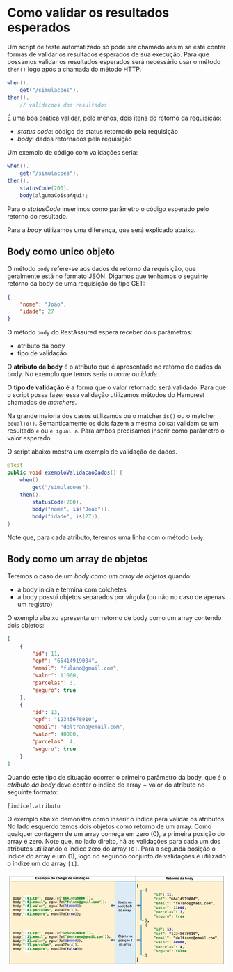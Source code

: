 # Como validar os resultados esperados

Um script de teste automatizado só pode ser chamado assim se este conter formas de validar os resultados esperados de sua execução. Para que possamos validar os resultados esperados será necessário usar o método `then()` logo após a chamada do método HTTP.

```java
when().
    get("/simulacoes").
then().
    // validacoes dos resultados
```

É uma boa prática validar, pelo menos, dois itens do retorno da requisição:
* _status code_: código de status retornado pela requisição
* _body_: dados retornados pela requisição

Um exemplo de código com validações seria:

```java
when().
    get("/simulacoes").
then().
    statusCode(200).
    body(algumaCoisaAqui);
```

Para o _statusCode_ inserimos como parâmetro o código esperado pelo retorno do resultado.

Para a _body_ utilizamos uma diferença, que será explicado abaixo.

## Body como unico objeto

O método `body` refere-se aos dados de retorno da requisição, que geralmente está no formato JSON. Digamos que tenhamos o seguinte retorno da body de uma requisição do tipo GET:

```json
{
    "nome": "João",
    "idade": 27 
}
```

O método `body` do RestAssured espera receber dois parâmetros:
* atributo da body
* tipo de validação

O **atributo da body** é o atributo que é apresentado no retorno de dados da body. No exemplo que temos seria o _nome_  ou _idade_.

O **tipo de validação** é a forma que o valor retornado será validado. Para que o script possa fazer essa validação utilizamos métodos do Hamcrest chamados de _matchers_.

Na grande maioria dos casos utilizamos ou o matcher `is()` ou o matcher `equalTo()`. Semanticamente os dois fazem a mesma coisa: validam se um resultado `é` ou `é igual a`. Para ambos precisamos inserir como parâmetro o valor esperado.

O script abaixo mostra um exemplo de validação de dados.

```java
@Test
public void exemploValidacaoDados() {
    when().
        get("/simulacoes").
    then().
        statusCode(200).
        body("nome", is("João")).
        body("idade", is(27));
}
```

Note que, para cada atributo, teremos uma linha com o método `body`.

## Body como um array de objetos

Teremos o caso de um _body como um array de objetos_ quando:
* a body inicia e termina com colchetes
* a body possui objetos separados por vírgula (ou não no caso de apenas um registro)

O exemplo abaixo apresenta um retorno de body como um array contendo dois objetos:

```json
[
    {
        "id": 11,
        "cpf": "66414919004",
        "email": "fulano@gmail.com",
        "valor": 11000,
        "parcelas": 3,
        "seguro": true
    },
    {
        "id": 13,
        "cpf": "12345678910",
        "email": "deltrano@email.com",
        "valor": 40000,
        "parcelas": 4,
        "seguro": true
    }
]
```

Quando este tipo de situação ocorrer o primeiro parâmetro da body, que é o _atributo da body_ deve conter o índice do array + valor do atributo no seguinte formato:

`[indice].atributo`

O exemplo abaixo demonstra como inserir o índice para validar os atributos. No lado esquerdo temos dois objetos como retorno de um array. Como qualquer contagem de um array começa em zero (0), a primeira posição do array é zero. Note que, no lado direito, há as validações para cada um dos atributos utilizando o índice zero do array `[0]`. Para a segunda posição o índice do array é um (1), logo no segundo conjunto de validações é utilizado o índize um do array `[1]`.

![explicacao_validacao_array](uploads/e69585f8532c952061e94813fe46b67a/explicacao_validacao_array.png)

